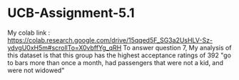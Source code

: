 # UCB-Assignment-5.1
My colab link : https://colab.research.google.com/drive/15qqed5F_SG3a2UsHLV-Sz-ydvgU0xH5m#scrollTo=X0vbffYg_qRH
To answer question 7, My analysis of this dataset is that this group has the highest acceptance ratings of 392
"go to bars more than once a month, had passengers that were not a kid, and were not widowed"

